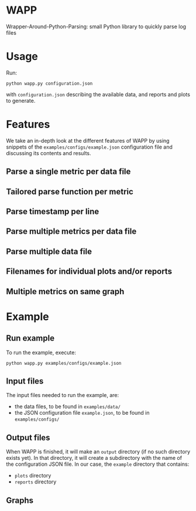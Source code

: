 # WAPP
Wrapper-Around-Python-Parsing: small Python library to quickly parse log files

# Usage

Run:
```
python wapp.py configuration.json
```

with `configuration.json` describing the available data, and reports and plots to generate.

# Features

We take an in-depth look at the different features of WAPP by using snippets of the `examples/configs/example.json` configuration file and discussing its contents and results.

## Parse a single metric per data file

## Tailored parse function per metric

## Parse timestamp per line

## Parse multiple metrics per data file

## Parse multiple data file

## Filenames for individual plots and/or reports

## Multiple metrics on same graph

# Example

## Run example

To run the example, execute:

```
python wapp.py examples/configs/example.json
```

## Input files

The input files needed to run the example, are:
- the data files, to be found in `examples/data/`
- the JSON configuration file `example.json`, to be found in `examples/configs/`

## Output files

When WAPP is finished, it will make an `output` directory (if no such directory exists yet). In that directory, it will create a subdirectory with the name of the configuration JSON file. In our case, the `example` directory that contains:
- `plots` directory
- `reports` directory

## Graphs

